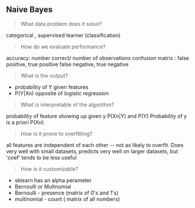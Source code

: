 ## Naive Bayes

> What data problem does it solve?

categorical , supervised learner (classification)

> How do we evaluate performance?

accuracy: number correct/ number of observations
confusion matrix : false positive, true positive false negative, true negative

> What is the output?

- probability of Y given features
- P(Y|Xn) opposite of logistic regression

> What is interpretable of the algorithm?

probability of feature showing up given y
P(Xn|Y) 
and P(Y)
Probability of y is a priori
P(Xn)

> How is it prone to overfitting?

all features are independent of each other -- not as likely to overfit. Does very well with small datasets, predicts very well on larger datasets, but 'coef' tends to be less useful 

> How is it customizable?

- sklearn has an alpha perameter
- Bernoulli or Multnomial
- Bernoulli - presence (matrix of 0's and 1's)
- multinomial - count ( matrix of all numbers)